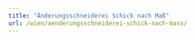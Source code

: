 ```yaml
---
title: "Änderungsschneiderei Schick nach Maß"
url: /wien/aenderungsschneiderei-schick-nach-mass/
---
```

